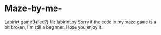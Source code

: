 # Maze-by-me-
Labirint game(failed?)
file labirint.py
Sorry if the code in my maze game is a bit broken, I'm still a beginner.
Hope you enjoy it.
